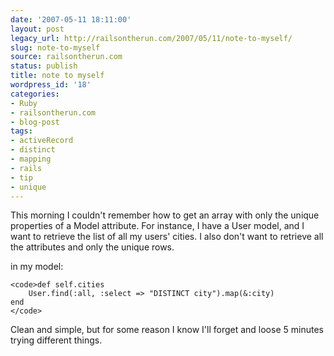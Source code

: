 ```yaml
---
date: '2007-05-11 18:11:00'
layout: post
legacy_url: http://railsontherun.com/2007/05/11/note-to-myself/
slug: note-to-myself
source: railsontherun.com
status: publish
title: note to myself
wordpress_id: '18'
categories:
- Ruby
- railsontherun.com
- blog-post
tags:
- activeRecord
- distinct
- mapping
- rails
- tip
- unique
---
```


This morning I couldn't remember how to get an array with only the unique properties of a Model attribute. For instance, I have a User model, and I want to retrieve the list of all my users' cities. I also don't want to retrieve all the attributes and only the unique rows.





in my model:




    
    <code>def self.cities
        User.find(:all, :select => "DISTINCT city").map(&:city)
    end
    </code>





Clean and simple, but for some reason I know I'll forget and loose 5 minutes trying different things. 
